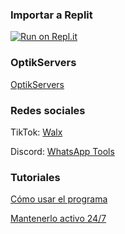### Importar a Replit

[![Run on Repl.it](https://replit.com/badge/github/W4LX/ViewOnceWa)](https://replit.com/github/W4LX/WatchMediaMoreThanOnce)

### OptikServers

[OptikServers](https://my.optikservers.com/join/2LSsZsNRPnBMsbdZ)

### Redes sociales

TikTok: [Walx](https://www.tiktok.com/@walx.dev)

Discord: [WhatsApp Tools](https://discord.gg/byjMwu7uyZ)

### Tutoriales

[Cómo usar el programa](https://www.tiktok.com/@walt.dev/video/7313467611096861957)

[Mantenerlo activo 24/7](https://www.tiktok.com/@walt.dev/video/7340921027721006342)
